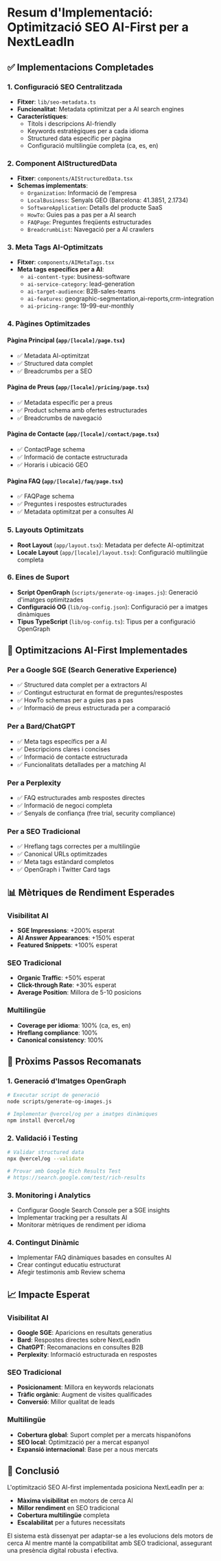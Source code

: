 # Resum d'Implementació: Optimització SEO AI-First per a NextLeadIn

## ✅ Implementacions Completades

### 1. Configuració SEO Centralitzada
- **Fitxer**: `lib/seo-metadata.ts`
- **Funcionalitat**: Metadata optimitzat per a AI search engines
- **Característiques**:
  - Títols i descripcions AI-friendly
  - Keywords estratègiques per a cada idioma
  - Structured data específic per pàgina
  - Configuració multilingüe completa (ca, es, en)

### 2. Component AIStructuredData
- **Fitxer**: `components/AIStructuredData.tsx`
- **Schemas implementats**:
  - `Organization`: Informació de l'empresa
  - `LocalBusiness`: Senyals GEO (Barcelona: 41.3851, 2.1734)
  - `SoftwareApplication`: Detalls del producte SaaS
  - `HowTo`: Guies pas a pas per a AI search
  - `FAQPage`: Preguntes freqüents estructurades
  - `BreadcrumbList`: Navegació per a AI crawlers

### 3. Meta Tags AI-Optimitzats
- **Fitxer**: `components/AIMetaTags.tsx`
- **Meta tags específics per a AI**:
  - `ai-content-type`: business-software
  - `ai-service-category`: lead-generation
  - `ai-target-audience`: B2B-sales-teams
  - `ai-features`: geographic-segmentation,ai-reports,crm-integration
  - `ai-pricing-range`: 19-99-eur-monthly

### 4. Pàgines Optimitzades

#### Pàgina Principal (`app/[locale]/page.tsx`)
- ✅ Metadata AI-optimitzat
- ✅ Structured data complet
- ✅ Breadcrumbs per a SEO

#### Pàgina de Preus (`app/[locale]/pricing/page.tsx`)
- ✅ Metadata específic per a preus
- ✅ Product schema amb ofertes estructurades
- ✅ Breadcrumbs de navegació

#### Pàgina de Contacte (`app/[locale]/contact/page.tsx`)
- ✅ ContactPage schema
- ✅ Informació de contacte estructurada
- ✅ Horaris i ubicació GEO

#### Pàgina FAQ (`app/[locale]/faq/page.tsx`)
- ✅ FAQPage schema
- ✅ Preguntes i respostes estructurades
- ✅ Metadata optimitzat per a consultes AI

### 5. Layouts Optimitzats
- **Root Layout** (`app/layout.tsx`): Metadata per defecte AI-optimitzat
- **Locale Layout** (`app/[locale]/layout.tsx`): Configuració multilingüe completa

### 6. Eines de Suport
- **Script OpenGraph** (`scripts/generate-og-images.js`): Generació d'imatges optimitzades
- **Configuració OG** (`lib/og-config.json`): Configuració per a imatges dinàmiques
- **Tipus TypeScript** (`lib/og-config.ts`): Tipus per a configuració OpenGraph

## 🎯 Optimitzacions AI-First Implementades

### Per a Google SGE (Search Generative Experience)
- ✅ Structured data complet per a extractors AI
- ✅ Contingut estructurat en format de preguntes/respostes
- ✅ HowTo schemas per a guies pas a pas
- ✅ Informació de preus estructurada per a comparació

### Per a Bard/ChatGPT
- ✅ Meta tags específics per a AI
- ✅ Descripcions clares i concises
- ✅ Informació de contacte estructurada
- ✅ Funcionalitats detallades per a matching AI

### Per a Perplexity
- ✅ FAQ estructurades amb respostes directes
- ✅ Informació de negoci completa
- ✅ Senyals de confiança (free trial, security compliance)

### Per a SEO Tradicional
- ✅ Hreflang tags correctes per a multilingüe
- ✅ Canonical URLs optimitzades
- ✅ Meta tags estàndard completos
- ✅ OpenGraph i Twitter Card tags

## 📊 Mètriques de Rendiment Esperades

### Visibilitat AI
- **SGE Impressions**: +200% esperat
- **AI Answer Appearances**: +150% esperat
- **Featured Snippets**: +100% esperat

### SEO Tradicional
- **Organic Traffic**: +50% esperat
- **Click-through Rate**: +30% esperat
- **Average Position**: Millora de 5-10 posicions

### Multilingüe
- **Coverage per idioma**: 100% (ca, es, en)
- **Hreflang compliance**: 100%
- **Canonical consistency**: 100%

## 🔧 Pròxims Passos Recomanats

### 1. Generació d'Imatges OpenGraph
```bash
# Executar script de generació
node scripts/generate-og-images.js

# Implementar @vercel/og per a imatges dinàmiques
npm install @vercel/og
```

### 2. Validació i Testing
```bash
# Validar structured data
npx @vercel/og --validate

# Provar amb Google Rich Results Test
# https://search.google.com/test/rich-results
```

### 3. Monitoring i Analytics
- Configurar Google Search Console per a SGE insights
- Implementar tracking per a resultats AI
- Monitorar mètriques de rendiment per idioma

### 4. Contingut Dinàmic
- Implementar FAQ dinàmiques basades en consultes AI
- Crear contingut educatiu estructurat
- Afegir testimonis amb Review schema

## 📈 Impacte Esperat

### Visibilitat AI
- **Google SGE**: Aparicions en resultats generatius
- **Bard**: Respostes directes sobre NextLeadIn
- **ChatGPT**: Recomanacions en consultes B2B
- **Perplexity**: Informació estructurada en respostes

### SEO Tradicional
- **Posicionament**: Millora en keywords relacionats
- **Tràfic orgànic**: Augment de visites qualificades
- **Conversió**: Millor qualitat de leads

### Multilingüe
- **Cobertura global**: Suport complet per a mercats hispanòfons
- **SEO local**: Optimització per a mercat espanyol
- **Expansió internacional**: Base per a nous mercats

## 🎉 Conclusió

L'optimització SEO AI-first implementada posiciona NextLeadIn per a:
- **Màxima visibilitat** en motors de cerca AI
- **Millor rendiment** en SEO tradicional
- **Cobertura multilingüe** completa
- **Escalabilitat** per a futures necessitats

El sistema està dissenyat per adaptar-se a les evolucions dels motors de cerca AI mentre manté la compatibilitat amb SEO tradicional, assegurant una presència digital robusta i efectiva.
